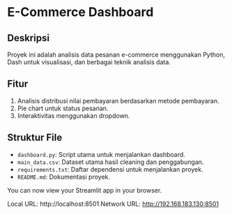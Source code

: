 # E-Commerce Dashboard

## Deskripsi
Proyek ini adalah analisis data pesanan e-commerce menggunakan Python, Dash untuk visualisasi, dan berbagai teknik analisis data. 

## Fitur
1. Analisis distribusi nilai pembayaran berdasarkan metode pembayaran.
2. Pie chart untuk status pesanan.
3. Interaktivitas menggunakan dropdown.

## Struktur File
- `dashboard.py`: Script utama untuk menjalankan dashboard.
- `main_data.csv`: Dataset utama hasil cleaning dan penggabungan.
- `requirements.txt`: Daftar dependensi untuk menjalankan proyek.
- `README.md`: Dokumentasi proyek.

You can now view your Streamlit app in your browser.

  Local URL: http://localhost:8501
  Network URL: http://192.168.183.130:8501
